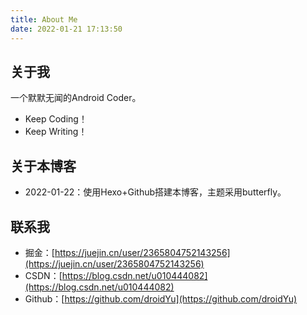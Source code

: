 ```yaml
---
title: About Me
date: 2022-01-21 17:13:50
---
```



 
## 关于我
一个默默无闻的Android Coder。

*  Keep Coding！
*  Keep Writing！

## 关于本博客
* 2022-01-22：使用Hexo+Github搭建本博客，主题采用butterfly。

## 联系我
* 掘金：[https://juejin.cn/user/2365804752143256](https://juejin.cn/user/2365804752143256)
* CSDN：[https://blog.csdn.net/u010444082](https://blog.csdn.net/u010444082)
* Github：[https://github.com/droidYu](https://github.com/droidYu)
